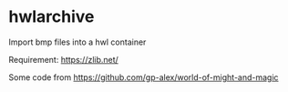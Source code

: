 # hwlarchive
Import bmp files into a hwl container

Requirement:
https://zlib.net/

Some code from https://github.com/gp-alex/world-of-might-and-magic
